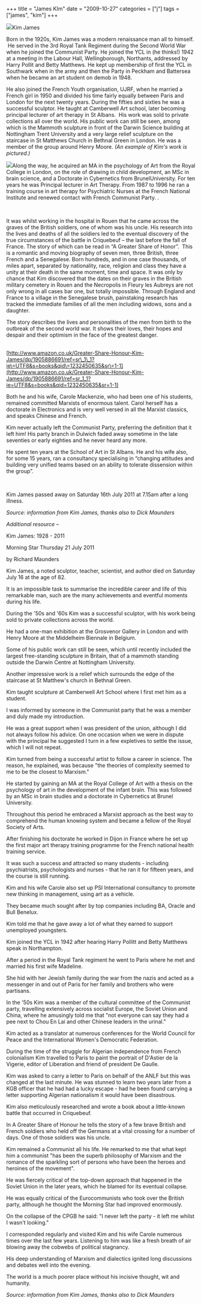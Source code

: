+++
title = "James KIm"
date = "2009-10-27"
categories = ["j"]
tags = ["james", "kim"]
+++

![](http://79.170.40.183/grahamstevenson.me.uk/images/stories/james%20kim.jpg)Kim James

Born in the 1920s, Kim James was a modern renaissance man all to himself.  He served in the 3rd Royal Tank Regiment during the Second World War when he joined the Communist Party. He joined the YCL in (he thinks!) 1942 at a meeting in the Labour Hall, Wellingborough, Northants, addressed by Harry Pollit and Betty Matthews. He kept up membership of first the YCL in Southwark when in the army and then the Party in Peckham and Battersea when he became an art student on demob in 1948. 

He also joined the French Youth organisation, UJRF, when he married a French girl in 1950 and divided his time fairly equally between Paris and London for the next twenty years. During the fifties and sixties he was a successful sculptor. He taught at Camberwell Art school, later becoming principal lecturer of art therapy in St Albans.  His work was sold to private collections all over the world. His public work can still be seen, among which is the Mammoth sculpture in front of the Darwin Science building at Nottingham Trent University and a very large relief sculpture on the staircase in St Matthews Church in Bethnal Green in London. He was a member of the group around Henry Moore. _(An example of Kim's work is pictured.)_

![](http://79.170.40.183/grahamstevenson.me.uk/images/stories/james%20kim%20sculptures%20mammoth%20nott%20unive%20frieze%20st%20matts%20bethnal%20gn.jpg)Along the way, he acquired an MA in the psychology of Art from the Royal College in London, on the role of drawing in child development, an MSc in brain science, and a Doctorate in Cybernetics from BrunelUniversity. For ten years he was Principal lecturer in Art Therapy. From 1987 to 1996 he ran a training course in art therapy for Psychiatric Nurses at the French National Institute and renewed contact with French Communist Party. .  
  
 

It was whilst working in the hospital in Rouen that he came across the graves of the British soldiers, one of whom was his uncle. His research into the lives and deaths of all the soldiers led to the eventual discovery of the true circumstances of the battle in Criquebeuf – the last before the fall of France. The story of which can be read in “A Greater Share of Honor”.  This is a romantic and moving biography of seven men, three British, three French and a Senegalese. Born hundreds, and in one case thousands, of miles apart, separated by nationality, race, religion and class they have a unity at their death in the same moment, time and space. It was only by chance that Kim discovered that the dates on their graves in the British military cemetery in Rouen and the Necropolis in Fleury les Aubreys are not only wrong in all cases bar one, but totally impossible. Through England and France to a village in the Senegalese brush, painstaking research has tracked the immediate families of all the men including widows, sons and a daughter.  
  
The story describes the lives and personalities of the men from birth to the outbreak of the second world war. It shows their loves, their hopes and despair and their optimism in the face of the greatest danger.  
 

[http://www.amazon.co.uk/Greater-Share-Honour-Kim-James/dp/1905886691/ref=sr\_1\_1?ie\=UTF8&s=books&qid\=1232450635&sr\=1-1](http://www.amazon.co.uk/Greater-Share-Honour-Kim-James/dp/1905886691/ref=sr_1_1?ie=UTF8&s=books&qid=1232450635&sr=1-1)

Both he and his wife, Carole Mackenzie, who had been one of his students, remained committed Marxists of enormous talent. Carol herself has a doctorate in Electronics and is very well versed in all the Marxist classics, and speaks Chinese and French.

Kim never actually left the Communist Party, preferring the definition that it left him! His party branch in Dulwich faded away sometime in the late seventies or early eighties and he never heard any more.

He spent ten years at the School of Art in St Albans. He and his wife also, for some 15 years, ran a consultancy specialising in “changing attitudes and building very unified teams based on an ability to tolerate dissension within the group”.

 

Kim James passed away on Saturday 16th July 2011 at 7.15am after a long illness.

_Source: information from Kim James, thanks also to Dick Maunders_

_Additional resource –_

Kim James: 1928 - 2011

Morning Star Thursday 21 July 2011

by Richard Maunders

Kim James, a noted sculptor, teacher, scientist, and author died on Saturday July 16 at the age of 82.

It is an impossible task to summarise the incredible career and life of this remarkable man, such are the many achievements and eventful moments during his life.

During the '50s and '60s Kim was a successful sculptor, with his work being sold to private collections across the world.

He had a one-man exhibition at the Grosvenor Gallery in London and with Henry Moore at the Middelheim Biennale in Belgium.

Some of his public work can still be seen, which until recently included the largest free-standing sculpture in Britain, that of a mammoth standing outside the Darwin Centre at Nottingham University.

Another impressive work is a relief which surrounds the edge of the staircase at St Matthew's church in Bethnal Green.

Kim taught sculpture at Camberwell Art School where I first met him as a student.

I was informed by someone in the Communist party that he was a member and duly made my introduction.

He was a great support when I was president of the union, although I did not always follow his advice. On one occasion when we were in dispute with the principal he suggested I turn in a few expletives to settle the issue, which I will not repeat.

Kim turned from being a successful artist to follow a career in science. The reason, he explained, was because "the theories of complexity seemed to me to be the closest to Marxism."

He started by gaining an MA at the Royal College of Art with a thesis on the psychology of art in the development of the infant brain. This was followed by an MSc in brain studies and a doctorate in Cybernetics at Brunel University.

Throughout this period he embraced a Marxist approach as the best way to comprehend the human knowing system and became a fellow of the Royal Society of Arts.

After finishing his doctorate he worked in Dijon in France where he set up the first major art therapy training programme for the French national health training service.

It was such a success and attracted so many students - including psychiatrists, psychologists and nurses - that he ran it for fifteen years, and the course is still running.

Kim and his wife Carole also set up PSI International consultancy to promote new thinking in management, using art as a vehicle.

They became much sought after by top companies including BA, Oracle and Bull Benelux.

Kim told me that he gave away a lot of what they earned to support unemployed youngsters.

Kim joined the YCL in 1942 after hearing Harry Pollitt and Betty Matthews speak in Northampton.

After a period in the Royal Tank regiment he went to Paris where he met and married his first wife Madeline.

She hid with her Jewish family during the war from the nazis and acted as a messenger in and out of Paris for her family and brothers who were partisans.

In the '50s Kim was a member of the cultural committee of the Communist party, travelling extensively across socialist Europe, the Soviet Union and China, where he amusingly told me that "not everyone can say they had a pee next to Chou En Lai and other Chinese leaders in the urinal."

Kim acted as a translator at numerous conferences for the World Council for Peace and the International Women's Democratic Federation.

During the time of the struggle for Algerian independence from French colonialism Kim travelled to Paris to paint the portrait of D'Astier de la Vigerie, editor of Liberation and friend of president De Gaulle.

Kim was asked to carry a letter to Paris on behalf of the ANLF but this was changed at the last minute. He was stunned to learn two years later from a KGB officer that he had had a lucky escape - had he been found carrying a letter supporting Algerian nationalism it would have been disastrous.

Kim also meticulously researched and wrote a book about a little-known battle that occurred in Criquebeuf.

In A Greater Share of Honour he tells the story of a few brave British and French soldiers who held off the Germans at a vital crossing for a number of days. One of those soldiers was his uncle.

Kim remained a Communist all his life. He remarked to me that what kept him a communist "has been the superb philosophy of Marxism and the romance of the sparkling sort of persons who have been the heroes and heroines of the movement".

He was fiercely critical of the top-down approach that happened in the Soviet Union in the later years, which he blamed for its eventual collapse.

He was equally critical of the Eurocommunists who took over the British party, although he thought the Morning Star had improved enormously.

On the collapse of the CPGB he said: "I never left the party - it left me whilst I wasn't looking."

I corresponded regularly and visited Kim and his wife Carole numerous times over the last few years. Listening to him was like a fresh breath of air blowing away the cobwebs of political stagnancy.

His deep understanding of Marxism and dialectics ignited long discussions and debates well into the evening.

The world is a much poorer place without his incisive thought, wit and humanity.

_Source: information from Kim James, thanks also to Dick Maunders_
